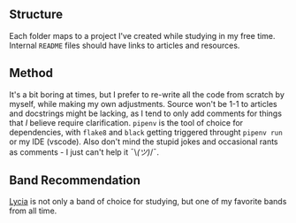 ## Structure

Each folder maps to a project I've created while studying in my free time. Internal `README` files should have links to articles and resources.

## Method

It's a bit boring at times, but I prefer to re-write all the code from scratch by myself, while making my own adjustments. Source won't be 1-1 to articles and docstrings might be lacking, as I tend to only add comments for things that _I_ believe require clarification. `pipenv` is the tool of choice for dependencies, with `flake8` and `black` getting triggered throught `pipenv run` or my IDE (vscode). Also don't mind the stupid jokes and occasional rants as comments - I just can't help it ¯\\_(ツ)_/¯.

## Band Recommendation

[Lycia](https://lycia.bandcamp.com/album/cold) is not only a band of choice for studying, but one of my favorite bands from all time.